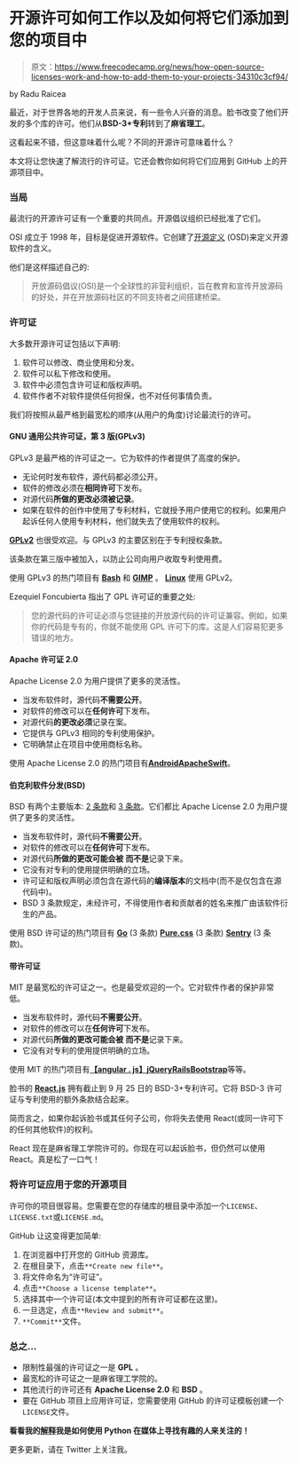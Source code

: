 # 开源许可如何工作以及如何将它们添加到您的项目中

> 原文：<https://www.freecodecamp.org/news/how-open-source-licenses-work-and-how-to-add-them-to-your-projects-34310c3cf94/>

by Radu Raicea

最近，对于世界各地的开发人员来说，有一些令人兴奋的消息。脸书改变了他们开发的多个库的许可。他们从**BSD-3+专利**转到了**麻省理工**。

这看起来不错，但这意味着什么呢？不同的开源许可意味着什么？

本文将让您快速了解流行的许可证。它还会教你如何将它们应用到 GitHub 上的开源项目中。

### 当局

最流行的开源许可证有一个重要的共同点。开源倡议组织已经批准了它们。

OSI 成立于 1998 年，目标是促进开源软件。它创建了[开源定义](https://opensource.org/osd) (OSD)来定义开源软件的含义。

他们是这样描述自己的:

> 开放源码倡议(OSI)是一个全球性的非营利组织，旨在教育和宣传开放源码的好处，并在开放源码社区的不同支持者之间搭建桥梁。

### 许可证

大多数开源许可证包括以下声明:

1.  软件可以修改、商业使用和分发。
2.  软件可以私下修改和使用。
3.  软件中必须包含许可证和版权声明。
4.  软件作者不对软件提供任何担保，也不对任何事情负责。

我们将按照从最严格到最宽松的顺序(从用户的角度)讨论最流行的许可。

#### GNU 通用公共许可证，第 3 版(GPLv3)

GPLv3 是最严格的许可证之一。它为软件的作者提供了高度的保护。

*   无论何时发布软件，源代码都必须公开。
*   软件的修改必须在**相同许可**下发布。
*   对源代码**所做的更改必须被记录**。
*   如果在软件的创作中使用了专利材料，它就授予用户使用它的权利。如果用户起诉任何人使用专利材料，他们就失去了使用软件的权利。

[**GPLv2**](https://www.gnu.org/licenses/gpl-2.0.html) 也很受欢迎。与 GPLv3 的主要区别在于专利授权条款。

该条款在第三版中被加入，以防止公司向用户收取专利使用费。

使用 GPLv3 的热门项目有 [**Bash**](https://www.gnu.org/software/bash/) 和 [**GIMP**](https://www.gimp.org) 。 [**Linux**](https://github.com/torvalds/linux) 使用 GPLv2。

Ezequiel Foncubierta 指出了 GPL 许可证的重要之处:

> 您的源代码的许可证必须与您链接的开放源代码的许可证兼容。例如，如果你的代码是专有的，你就不能使用 GPL 许可下的库。这是人们容易犯更多错误的地方。

#### Apache 许可证 2.0

Apache License 2.0 为用户提供了更多的灵活性。

*   当发布软件时，源代码**不需要公开**。
*   对软件的修改可以在**任何许可**下发布。
*   对源代码**的更改必须**记录在案。
*   它提供与 GPLv3 相同的专利使用保护。
*   它明确禁止在项目中使用商标名称。

使用 Apache License 2.0 的热门项目有[**Android**](https://github.com/aosp-mirror/platform_system_core/blob/master/NOTICE)[**Apache**](https://httpd.apache.org)[**Swift**](https://github.com/apple/swift)。

#### 伯克利软件分发(BSD)

BSD 有两个主要版本: [2 条款](https://opensource.org/licenses/BSD-2-Clause)和 [3 条款](https://opensource.org/licenses/BSD-3-Clause)。它们都比 Apache License 2.0 为用户提供了更多的灵活性。

*   当发布软件时，源代码**不需要公开**。
*   对软件的修改可以在**任何许可**下发布。
*   对源代码**所做的更改可能会被** **而不是**记录下来。
*   它没有对专利的使用提供明确的立场。
*   许可证和版权声明必须包含在源代码的**编译版本**的文档中(而不是仅包含在源代码中)。
*   BSD 3 条款规定，未经许可，不得使用作者和贡献者的姓名来推广由该软件衍生的产品。

使用 BSD 许可证的热门项目有 [**Go**](https://github.com/golang/go) (3 条款) [**Pure.css**](https://github.com/yahoo/pure) (3 条款) [**Sentry**](https://github.com/getsentry/sentry) (3 条款)。

#### 带许可证

MIT 是最宽松的许可证之一。也是最受欢迎的一个。它对软件作者的保护非常低。

*   当发布软件时，源代码**不需要公开**。
*   对软件的修改可以在**任何许可**下发布。
*   对源代码**所做的更改可能会被** **而不是**记录下来。
*   它没有对专利的使用提供明确的立场。

使用 MIT 的热门项目有[**【angular . js】**](https://github.com/angular/angular.js)[**jQuery**](https://github.com/jquery/jquery)[**Rails**](https://github.com/rails/rails)[**Bootstrap**](https://github.com/twbs/bootstrap)等等。

脸书的 [**React.js**](https://github.com/facebook/react) 拥有截止到 9 月 25 日的 BSD-3+专利许可。它将 BSD-3 许可证与专利使用的额外条款结合起来。

简而言之，如果你起诉脸书或其任何子公司，你将失去使用 React(或同一许可下的任何其他软件)的权利。

React 现在是麻省理工学院许可的。你现在可以起诉脸书，但仍然可以使用 React。真是松了一口气！

### 将许可证应用于您的开源项目

许可你的项目很容易。您需要在您的存储库的根目录中添加一个`LICENSE`、`LICENSE.txt`或`LICENSE.md`。

GitHub 让这变得更加简单:

1.  在浏览器中打开您的 GitHub 资源库。
2.  在根目录下，点击`**Create new file**`。
3.  将文件命名为“许可证”。
4.  点击`**Choose a license template**`。
5.  选择其中一个许可证(本文中提到的所有许可证都在这里)。
6.  一旦选定，点击`**Review and submit**`。
7.  `**Commit**`文件。

### 总之…

*   限制性最强的许可证之一是 **GPL** 。
*   最宽松的许可证之一是麻省理工学院的。
*   其他流行的许可还有 **Apache License 2.0** 和 **BSD** 。
*   要在 GitHub 项目上应用许可证，您需要使用 GitHub 的许可证模板创建一个`LICENSE`文件。

**看看我的[解释](https://medium.freecodecamp.org/how-i-used-python-to-find-interesting-people-on-medium-be9261b924b0)我是如何使用 Python 在媒体上寻找有趣的人来关注的！**

更多更新，请在 Twitter 上关注我。
